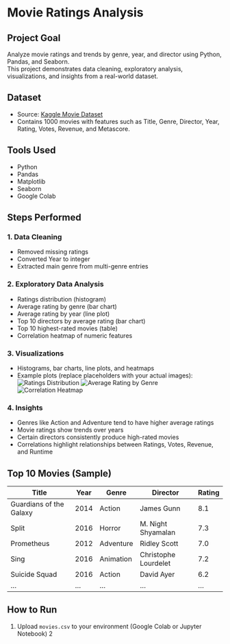 # Movie Ratings Analysis

## Project Goal
Analyze movie ratings and trends by genre, year, and director using Python, Pandas, and Seaborn.  
This project demonstrates data cleaning, exploratory analysis, visualizations, and insights from a real-world dataset.

## Dataset
- Source: [Kaggle Movie Dataset](https://www.kaggle.com/datasets/PromptCloudHQ/imdb-data)
- Contains 1000 movies with features such as Title, Genre, Director, Year, Rating, Votes, Revenue, and Metascore.

## Tools Used
- Python
- Pandas
- Matplotlib
- Seaborn
- Google Colab 

## Steps Performed

### 1. Data Cleaning
- Removed missing ratings
- Converted Year to integer
- Extracted main genre from multi-genre entries

### 2. Exploratory Data Analysis
- Ratings distribution (histogram)
- Average rating by genre (bar chart)
- Average rating by year (line plot)
- Top 10 directors by average rating (bar chart)
- Top 10 highest-rated movies (table)
- Correlation heatmap of numeric features

### 3. Visualizations
- Histograms, bar charts, line plots, and heatmaps
- Example plots (replace placeholders with your actual images):
  ![Ratings Distribution](images/ratings_distribution.png)
  ![Average Rating by Genre](images/average_rating_genre.png)
  ![Correlation Heatmap](images/correlation_heatmap.png)

### 4. Insights
- Genres like Action and Adventure tend to have higher average ratings
- Movie ratings show trends over years
- Certain directors consistently produce high-rated movies
- Correlations highlight relationships between Ratings, Votes, Revenue, and Runtime

## Top 10 Movies (Sample)
| Title | Year | Genre | Director | Rating |
|-------|------|-------|----------|--------|
| Guardians of the Galaxy | 2014 | Action | James Gunn | 8.1 |
| Split | 2016 | Horror | M. Night Shyamalan | 7.3 |
| Prometheus | 2012 | Adventure | Ridley Scott | 7.0 |
| Sing | 2016 | Animation | Christophe Lourdelet | 7.2 |
| Suicide Squad | 2016 | Action | David Ayer | 6.2 |
| … | … | … | … | … |

## How to Run
1. Upload `movies.csv` to your environment (Google Colab or Jupyter Notebook)
2
